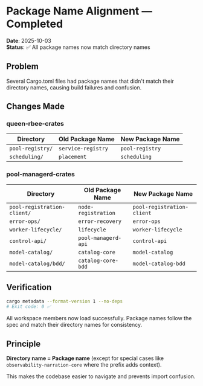 # Package Name Alignment — Completed

**Date**: 2025-10-03  
**Status**: ✅ All package names now match directory names

## Problem

Several Cargo.toml files had package names that didn't match their directory names, causing build failures and confusion.

## Changes Made

### queen-rbee-crates

| Directory | Old Package Name | New Package Name |
|-----------|-----------------|------------------|
| `pool-registry/` | `service-registry` | `pool-registry` |
| `scheduling/` | `placement` | `scheduling` |

### pool-managerd-crates

| Directory | Old Package Name | New Package Name |
|-----------|-----------------|------------------|
| `pool-registration-client/` | `node-registration` | `pool-registration-client` |
| `error-ops/` | `error-recovery` | `error-ops` |
| `worker-lifecycle/` | `lifecycle` | `worker-lifecycle` |
| `control-api/` | `pool-managerd-api` | `control-api` |
| `model-catalog/` | `catalog-core` | `model-catalog` |
| `model-catalog/bdd/` | `catalog-core-bdd` | `model-catalog-bdd` |

## Verification

```bash
cargo metadata --format-version 1 --no-deps
# Exit code: 0 ✅
```

All workspace members now load successfully. Package names follow the spec and match their directory names for consistency.

## Principle

**Directory name = Package name** (except for special cases like `observability-narration-core` where the prefix adds context).

This makes the codebase easier to navigate and prevents import confusion.
